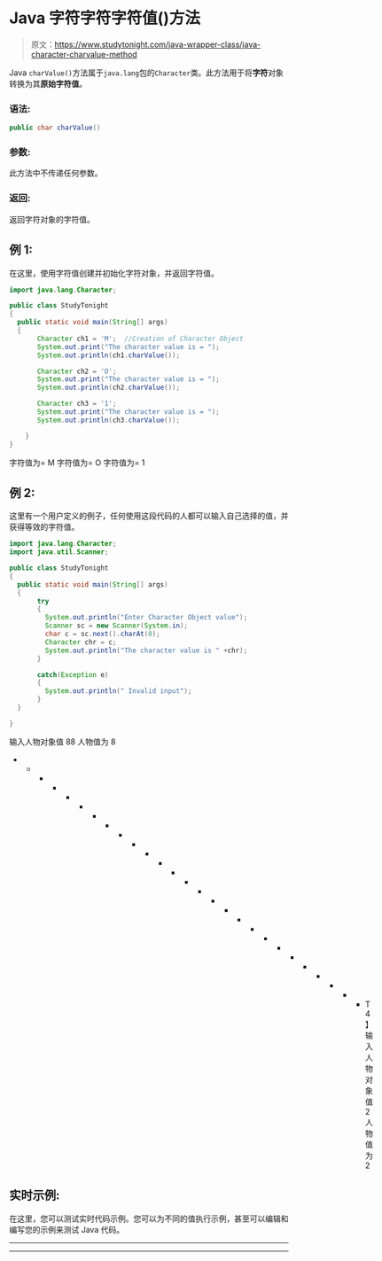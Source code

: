 # Java 字符字符字符值()方法

> 原文：<https://www.studytonight.com/java-wrapper-class/java-character-charvalue-method>

Java `charValue()`方法属于`java.lang`包的`Character`类。此方法用于将**字符**对象转换为其**原始字符值**。

### 语法:

```java
public char charValue() 
```

### 参数:

此方法中不传递任何参数。

### 返回:

返回字符对象的字符值。

## 例 1:

在这里，使用字符值创建并初始化字符对象，并返回字符值。

```java
import java.lang.Character;

public class StudyTonight 
{  
  public static void main(String[] args)
  {        
       Character ch1 = 'M';  //Creation of Character Object
       System.out.print("The character value is = ");  
       System.out.println(ch1.charValue());  

       Character ch2 = 'O';  
       System.out.print("The character value is = ");  
       System.out.println(ch2.charValue());

       Character ch3 = '1';  
       System.out.print("The character value is = ");  
       System.out.println(ch3.charValue());

    }  
} 
```

字符值为= M
字符值为= O
字符值为= 1

## 例 2:

这里有一个用户定义的例子，任何使用这段代码的人都可以输入自己选择的值，并获得等效的字符值。

```java
import java.lang.Character;
import java.util.Scanner;

public class StudyTonight 
{  
  public static void main(String[] args)
  {        
       try
       {
         System.out.println("Enter Character Object value");
         Scanner sc = new Scanner(System.in);
         char c = sc.next().charAt(0);
         Character chr = c;
         System.out.println("The character value is " +chr);
       }

       catch(Exception e)
       {
         System.out.println(" Invalid input");
       }
  }

} 
```

输入人物对象值
88
人物值为 8
* * * * * * * * * * * * * * * * * * * * * * * * * * * T4】输入人物对象值
2
人物值为 2

## 实时示例:

在这里，您可以测试实时代码示例。您可以为不同的值执行示例，甚至可以编辑和编写您的示例来测试 Java 代码。

* * *

* * *